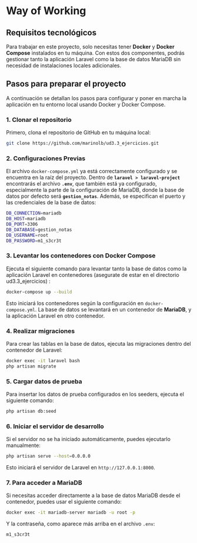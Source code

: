# Way of Working

## Requisitos tecnológicos

Para trabajar en este proyecto, solo necesitas tener **Docker** y **Docker Compose** instalados en tu máquina. Con estos dos componentes, podrás gestionar tanto la aplicación Laravel como la base de datos MariaDB sin necesidad de instalaciones locales adicionales.

## Pasos para preparar el proyecto

A continuación se detallan los pasos para configurar y poner en marcha la aplicación en tu entorno local usando Docker y Docker Compose.

### 1. Clonar el repositorio

Primero, clona el repositorio de GitHub en tu máquina local:

```bash
git clone https://github.com/marinolb/ud3.3_ejercicios.git  
``` 

### 2. Configuraciones Previas

El archivo `docker-compose.yml` ya está correctamente configurado y se encuentra en la raíz del proyecto. Dentro de **`laravel > laravel-project`** encontrarás el archivo **`.env`**, que también está ya configurado, especialmente la parte de la configuración de MariaDB, donde la base de datos por defecto será **`gestion_notas`**. Además, se especifican el puerto y las credenciales de la base de datos:

```bash
DB_CONNECTION=mariadb  
DB_HOST=mariadb  
DB_PORT=3306  
DB_DATABASE=gestion_notas  
DB_USERNAME=root  
DB_PASSWORD=m1_s3cr3t
```

### 3. Levantar los contenedores con Docker Compose

Ejecuta el siguiente comando para levantar tanto la base de datos como la aplicación Laravel en contenedores (asegurate de estar en el directorio ud3.3_ejercicios) :

```bash
docker-compose up --build
```

Esto iniciará los contenedores según la configuración en `docker-compose.yml`. La base de datos se levantará en un contenedor de **MariaDB**, y la aplicación Laravel en otro contenedor.

### 4. Realizar migraciones

Para crear las tablas en la base de datos, ejecuta las migraciones dentro del contenedor de Laravel:

```bash
docker exec -it laravel bash  
php artisan migrate
```

### 5. Cargar datos de prueba

Para insertar los datos de prueba configurados en los seeders, ejecuta el siguiente comando:

```bash
php artisan db:seed
```

### 6. Iniciar el servidor de desarrollo

Si el servidor no se ha iniciado automáticamente, puedes ejecutarlo manualmente:

```bash
php artisan serve --host=0.0.0.0
```

Esto iniciará el servidor de Laravel en `http://127.0.0.1:8000`.

### 7. Para acceder a MariaDB

Si necesitas acceder directamente a la base de datos MariaDB desde el contenedor, puedes usar el siguiente comando:

```bash
docker exec -it mariadb-server mariadb -u root -p
```

Y la contraseña, como aparece más arriba en el archivo `.env`:

```bash
m1_s3cr3t
```